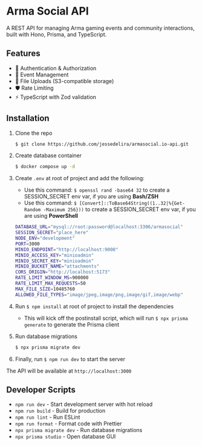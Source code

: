 # Arma Social API

A REST API for managing Arma gaming events and community interactions, built with Hono, Prisma, and TypeScript.

## Features

- 🔐 Authentication & Authorization
- 📅 Event Management
- 📎 File Uploads (S3-compatible storage)
- 🛡️ Rate Limiting
- ⚡ TypeScript with Zod validation

## Installation

1. Clone the repo

    ```sh
    $ git clone https://github.com/jessedelira/armasocial.io-api.git
    ```

2. Create database container

    ```sh
    $ docker compose up -d
    ```

3. Create `.env` at root of project and add the following:

    - Use this command: `$ openssl rand -base64 32` to create a SESSION_SECRET env var, if you are using **Bash/ZSH**
    - Use this command: `$ [Convert]::ToBase64String((1..32|%{Get-Random -Maximum 256}))` to create a SESSION_SECRET env var, if you are using **PowerShell**

    ```sh
    DATABASE_URL="mysql://root:password@localhost:3306/armasocial"
    SESSION_SECRET="place_here"
    NODE_ENV="development"
    PORT=3000
    MINIO_ENDPOINT="http://localhost:9000"
    MINIO_ACCESS_KEY="minioadmin"
    MINIO_SECRET_KEY="minioadmin"
    MINIO_BUCKET_NAME="attachments"
    CORS_ORIGIN="http://localhost:5173"
    RATE_LIMIT_WINDOW_MS=900000
    RATE_LIMIT_MAX_REQUESTS=50
    MAX_FILE_SIZE=10485760
    ALLOWED_FILE_TYPES="image/jpeg,image/png,image/gif,image/webp"
    ```

4. Run `$ npm install` at root of project to install the dependencies

    - This will kick off the postinstall script, which will run `$ npx prisma generate` to generate the Prisma client

5. Run database migrations

    ```sh
    $ npx prisma migrate dev
    ```

6. Finally, run `$ npm run dev` to start the server

The API will be available at `http://localhost:3000`

## Developer Scripts

- `npm run dev` - Start development server with hot reload
- `npm run build` - Build for production
- `npm run lint` - Run ESLint
- `npm run format` - Format code with Prettier
- `npx prisma migrate dev` - Run database migrations
- `npx prisma studio` - Open database GUI
